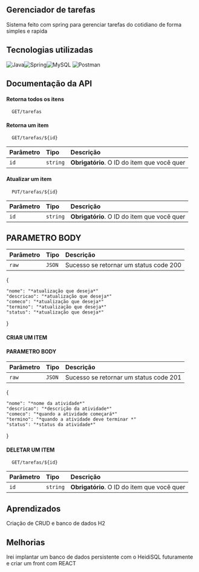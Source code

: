 
##  Gerenciador de tarefas 
Sistema feito com spring para gerenciar tarefas do cotidiano de forma simples e rapida


## Tecnologias utilizadas

![Java](https://img.shields.io/badge/Java-ED8B00?style=for-the-badge&logo=openjdk&logoColor=white)![Spring](https://img.shields.io/badge/Spring-6DB33F?style=for-the-badge&logo=spring&logoColor=white)![MySQL](https://img.shields.io/badge/mysql-%2300f.svg?style=for-the-badge&logo=mysql&logoColor=white) ![Postman](https://img.shields.io/badge/Postman-FF6C37?style=for-the-badge&logo=postman&logoColor=white)

## Documentação da API

#### Retorna todos os itens

```http
  GET/tarefas
```


#### Retorna um item

```http
  GET/tarefas/${id}
```

| Parâmetro   | Tipo       | Descrição                                   |
| :---------- | :--------- | :------------------------------------------ |
| `id`      | `string` | **Obrigatório**. O ID do item que você quer |

#### Atualizar um item

```http
  PUT/tarefas/${id}
```

| Parâmetro   | Tipo       | Descrição                                   |
| :---------- | :--------- | :------------------------------------------ |
| `id`      | `string` | **Obrigatório**. O ID do item que você quer |

## PARAMETRO BODY 

| Parâmetro   | Tipo       | Descrição                                   |
| :---------- | :--------- | :------------------------------------------ |
| `raw`      | `JSON` |Sucesso se retornar um status code 200 |



{  
    
    "nome": "*atualização que deseja*"
    "descricao": "*atualização que deseja*"
    "comeco": "*atualização que deseja*"
    "termino": "*atualização que deseja*"
    "status": "*atualização que deseja*"  
}

#### CRIAR UM ITEM

#### PARAMETRO BODY 

| Parâmetro   | Tipo       | Descrição                                   |
| :---------- | :--------- | :------------------------------------------ |
| `raw`      | `JSON` |Sucesso se retornar um status code 201 |


{  
    
    "nome": "*nome da atividade*"
    "descricao": "*descrição da atividade*"
    "comeco": "*quando a atividade começará*"
    "termino": "*quando a atividade deve terminar *"
    "status": "*status da atividade*"  
}

#### DELETAR UM ITEM

```http
  GET/tarefas/${id}
```

| Parâmetro   | Tipo       | Descrição                                   |
| :---------- | :--------- | :------------------------------------------ |
| `id`      | `string` | **Obrigatório**. O ID do item que você quer |


## Aprendizados

Criação de CRUD e banco de dados H2

## Melhorias

Irei implantar um banco de dados persistente com o HeidiSQL futuramente e criar um front com REACT

